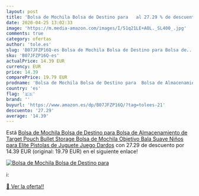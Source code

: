 ```yaml
---
layout: post
title: 'Bolsa de Mochila Bolsa de Destino para   al 27.29 % de descuento'
date: 2020-04-25 13:02:33
image: 'https://m.media-amazon.com/images/I/51q21LE+A0L._SL400_.jpg'
comments: true
category: ofertas
author: 'tole.es'
slug: 'B07JFZP16Q-es Bolsa de Mochila Bolsa de Destino para Bolsa de...'
sku: 'B07JFZP16Q-es'
actualPrice: 14.39 EUR
currency: EUR
price: 14.39
comparePrice: 19.79 EUR
prodname: 'Bolsa de Mochila Bolsa de Destino para  Bolsa de Almacenamiento de Target Pouch Bullet Storage Bolsa de Mochila Objetivo Bala Suave Niños para Elite Pistolas de Juguete Juego Dardos'
country: 'es'
flag: '🇪🇸'
brand: ''
buyurl: 'https://www.amazon.es/dp/B07JFZP16Q/?tag=tolees-21'
descuento: '27.29'
average: '14.39'
---
```


Está [Bolsa de Mochila Bolsa de Destino para  Bolsa de Almacenamiento de Target Pouch Bullet Storage Bolsa de Mochila Objetivo Bala Suave Niños para Elite Pistolas de Juguete Juego Dardos](https://www.amazon.es/dp/B07JFZP16Q/?tag=tolees-21) con 27.29 de descuento por 14.39 EUR (original: 19.79 EUR) en el siguiente enlace!

[![Bolsa de Mochila Bolsa de Destino para  ](https://m.media-amazon.com/images/I/51q21LE+A0L._SL400_.jpg)](https://www.amazon.es/dp/B07JFZP16Q/?tag=tolees-21)

ℹ️:


[🛒 Ver la oferta!!](https://www.amazon.es/dp/B07JFZP16Q/?tag=tolees-21)
